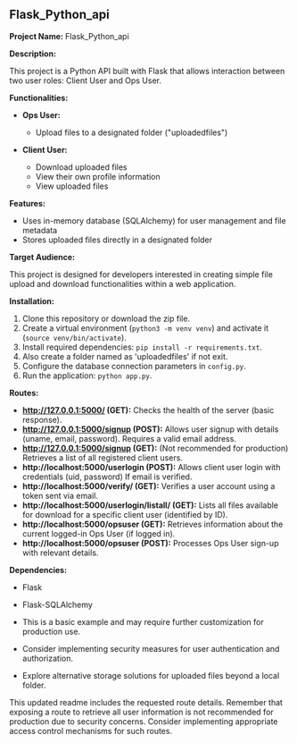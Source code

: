 ## Flask_Python_api 

**Project Name:** Flask_Python_api

**Description:**

This project is a Python API built with Flask that allows interaction between two user roles: Client User and Ops User.

**Functionalities:**

* **Ops User:**
    * Upload files to a designated folder ("uploadedfiles")

* **Client User:**
    * Download uploaded files
    * View their own profile information
    * View uploaded files

**Features:**

* Uses in-memory database (SQLAlchemy) for user management and file metadata
* Stores uploaded files directly in a designated folder

**Target Audience:**

This project is designed for developers interested in creating simple file upload and download functionalities within a web application.

**Installation:**

1. Clone this repository or download the zip file.
2. Create a virtual environment (`python3 -m venv venv`) and activate it (`source venv/bin/activate`).
3. Install required dependencies: `pip install -r requirements.txt`.
4. Also create a folder named as 'uploadedfiles' if not exit.
5. Configure the database connection parameters in `config.py`.
6. Run the application: `python app.py`.

**Routes:**

* **http://127.0.0.1:5000/ (GET):** Checks the health of the server (basic response).
* **http://127.0.0.1:5000/signup (POST):** Allows user signup with details (uname, email, password). Requires a valid email address.
* **http://127.0.0.1:5000/signup (GET):** (Not recommended for production) Retrieves a list of all registered client users.
* **http://localhost:5000/userlogin (POST):** Allows client user login with credentials (uid, password) If email is verified.
* **http://localhost:5000/verify/<token> (GET):** Verifies a user account using a token sent via email.
* **http://localhost:5000/userlogin/listall/<id> (GET):** Lists all files available for download for a specific client user (identified by ID).
* **http://localhost:5000/opsuser (GET):** Retrieves information about the current logged-in Ops User (if logged in).
* **http://localhost:5000/opsuser (POST):** Processes Ops User sign-up with relevant details.

**Dependencies:**

* Flask
* Flask-SQLAlchemy
  

* This is a basic example and may require further customization for production use.
* Consider implementing security measures for user authentication and authorization.
* Explore alternative storage solutions for uploaded files beyond a local folder.

This updated readme includes the requested route details. Remember that exposing a route to retrieve all user information is not recommended for production due to security concerns. Consider implementing appropriate access control mechanisms for such routes.
